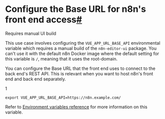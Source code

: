 [](https://github.com/n8n-io/n8n-docs/edit/main/docs/hosting/configuration/configuration-examples/base-url.md "Edit this page")

# Configure the Base URL for n8n's front end access[#](#configure-the-base-url-for-n8ns-front-end-access "Permanent link")

Requires manual UI build

This use case involves configuring the `VUE_APP_URL_BASE_API` environmental variable which requires a manual build of the `n8n-editor-ui` package. You can't use it with the default n8n Docker image where the default setting for this variable is `/`, meaning that it uses the root-domain.

You can configure the Base URL that the front end uses to connect to the back end's REST API. This is relevant when you want to host n8n's front end and back end separately.

1

`export VUE_APP_URL_BASE_API=https://n8n.example.com/`

Refer to [Environment variables reference](../../environment-variables/deployment/) for more information on this variable.
